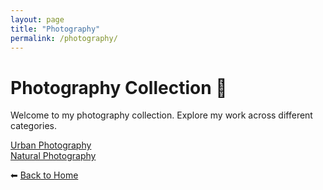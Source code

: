 ```yaml
---
layout: page
title: "Photography"
permalink: /photography/
---
```


# Photography Collection 📸

Welcome to my photography collection. Explore my work across different categories.

<div class="photo-link">
  <a href="/photography/urban/" class="photo-link-item" style="background-image: url('https://mapwallironies.github.io/assets/images/TowerbridgeUnder.JPEG');">
    <div class="link-text">Urban Photography</div>
  </a>
</div>

<div class="photo-link">
  <a href="/photography/nature/" class="photo-link-item" style="background-image: url('https://mapwallironies.github.io/assets/images/Aurora1.JPEG');">
    <div class="link-text">Natural Photography</div>
  </a>
</div>


⬅ [Back to Home]( / )
